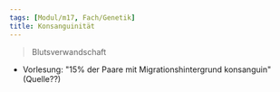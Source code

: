 ```yaml
---
tags: [Modul/m17, Fach/Genetik]
title: Konsanguinität
---
```

> Blutsverwandschaft
- Vorlesung: "15% der Paare mit Migrationshintergrund konsanguin" (Quelle??)